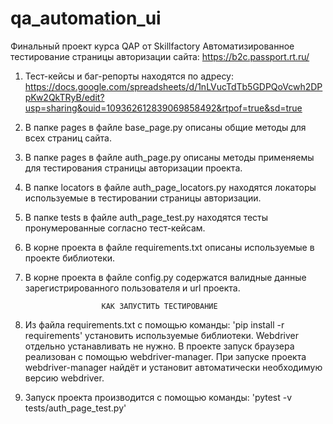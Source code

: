 # qa_automation_ui

Финальный проект курса QAP от Skillfactory
Автоматизированное тестирование страницы авторизации сайта: https://b2c.passport.rt.ru/


1. Тест-кейсы и баг-репорты находятся по адресу: https://docs.google.com/spreadsheets/d/1nLVucTdTb5GDPQoVcwh2DPpKw2QkTRyB/edit?usp=sharing&ouid=109362612839069858492&rtpof=true&sd=true

2. В папке pages в файле base_page.py описаны общие методы для всех страниц сайта.

3. В папке pages в файле auth_page.py описаны методы применяемы для тестирования страницы авторизации проекта.

4. В папке locators в файле auth_page_locators.py находятся локаторы используемые в тестировании страницы авторизации.

5. В папке tests в файле auth_page_test.py находятся тесты пронумерованные согласно тест-кейсам.

6. В корне проекта в файле requirements.txt описаны используемые в проекте библиотеки.

7. В корне проекта в файле config.py содержатся валидные данные зарегистрированного пользователя и url проекта.


                        КАК ЗАПУСТИТЬ ТЕСТИРОВАНИЕ

1. Из файла requirements.txt с помощью команды: 'pip install -r requirements' установить используемые библиотеки.
    Webdriver отдельно устанавливать не нужно. В проекте запуск браузера реализован с  помощью webdriver-manager.
    При запуске проекта webdriver-manager найдёт и установит автоматически необходимую версию webdriver.

2. Запуск проекта производится с помощью команды: 'pytest -v tests/auth_page_test.py'
